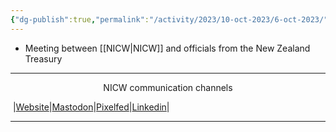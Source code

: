 ```yaml
---
{"dg-publish":true,"permalink":"/activity/2023/10-oct-2023/6-oct-2023/"}
---
```


- Meeting between [[NICW\|NICW]] and officials from the New Zealand Treasury

***
<p style="text-align: center;">NICW communication channels</p>

󠁧 |[Website](https://nationalinfrastructurecommission.wales)|[Mastodon](https://toot.wales/@NICW)|[Pixelfed](https://pix.toot.wales/NICW)|[Linkedin](https://www.linkedin.com/company/26268509/)|
***
